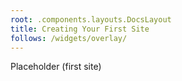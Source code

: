 ```yaml
---
root: .components.layouts.DocsLayout
title: Creating Your First Site
follows: /widgets/overlay/
---
```


Placeholder (first site)